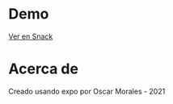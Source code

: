 # Demo

[Ver en Snack](https://snack.expo.io/@oemc2404/gecko-oscar-morales)

# Acerca de

Creado usando expo por Oscar Morales - 2021